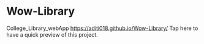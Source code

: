 # Wow-Library
College_Library_webApp
 https://aditi018.github.io/Wow-Library/ Tap here to have a quick preview of this project.
